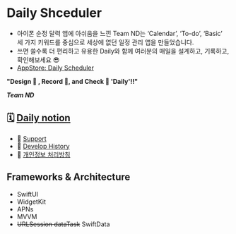 # Daily Shceduler

- 아이폰 순정 달력 앱에 아쉬움을 느낀 Team ND는 ‘Calendar’, ‘To-do’, ‘Basic’ 세 가지 키워드를 중심으로 세상에 없던 일정 관리 앱을 만들었습니다.
- 쓰면 쓸수록 더 편리하고 유용한 Daily와 함께 여러분의 매일을 설계하고, 기록하고, 확인해보세요 😎
- [AppStore: Daily Scheduler](https://apps.apple.com/kr/app/daily-scheduler/id6480167782)

**"Design 🎨 , Record 📝, and Check 👏 'Daily'!!"**

***Team ND***

## 🗓️ [Daily notion](https://www.notion.so/seungyooooong/Daily-44127143818b4a8f8d9e864d992b549f)
- 💁 [Support](https://seungyooooong.notion.site/Support-02a8d836301d4c50b157e7913023885f?pvs=4)
- 📜 [Develop History](https://seungyooooong.notion.site/Develop-history-c6f47dc9dc524a7abe6cd46b5fa68719?pvs=4)
- 💼 [개인정보 처리방침](https://www.notion.so/seungyooooong/c2179388068d44fc9449fa6250da47b1)

## Frameworks & Architecture
- SwiftUI
- WidgetKit
- APNs
- MVVM
- ~~URLSession dataTask~~ SwiftData

